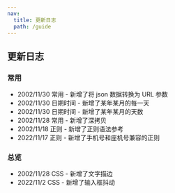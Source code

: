 ```yaml
---
nav:
  title: 更新日志
  path: /guide
---
```


## 更新日志

### 常用

- 2002/11/30 常用 - 新增了将 json 数据转换为 URL 参数
- 2002/11/30 日期时间 - 新增了某年某月的每一天
- 2002/11/30 日期时间 - 新增了某年某月的天数
- 2002/11/28 常用 - 新增了深拷贝
- 2002/11/18 正则 - 新增了正则语法参考
- 2022/11/17 正则 - 新增了手机号和座机号兼容的正则

### 总览

- 2002/11/28 CSS - 新增了文字描边
- 2022/11/2 CSS - 新增了输入框抖动
